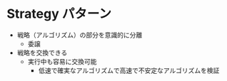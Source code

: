 # Strategy パターン

* 戦略（アルゴリズム）の部分を意識的に分離
    * 委譲
* 戦略を交換できる
    * 実行中も容易に交換可能
        * 低速で確実なアルゴリズムで高速で不安定なアルゴリズムを検証
